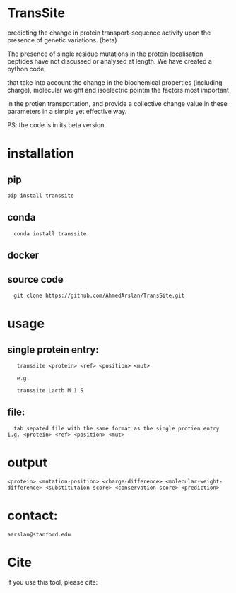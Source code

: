 # TransSite
predicting the change in protein transport-sequence activity upon the presence of genetic variations. (beta)

The presence of single residue mutations in the protein localisation peptides have not discussed or analysed at length. We have created a python code, 

that take into account the change in the biochemical properties (including charge), molecular weight and isoelectric pointm the factors most important

in the protien transportation, and provide a collective change value in these parameters in a simple yet effective way. 

PS: the code is in its beta version.

# installation

  ## pip

    pip install transsite
    
  ## conda
      
      conda install transsite

  ## docker
  
  ## source code
  
      git clone https://github.com/AhmedArslan/TransSite.git

# usage

  ## single protein entry:
  
       transsite <protein> <ref> <position> <mut>
       
       e.g. 
       
       transsite Lactb M 1 S
  ## file:
      tab sepated file with the same format as the single protien entry i.g. <protein> <ref> <position> <mut>
 
 # output
 
    <protein> <mutation-position> <charge-difference> <molecular-weight-difference> <substitutaion-score> <conservation-score> <prediction>
    
 # contact:
 
    aarslan@stanford.edu
 
 # Cite
 
 if you use this tool, please cite: 
 
  
